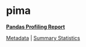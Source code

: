 # pima

[**Pandas Profiling Report**](https://epistasislab.github.io/penn-ml-benchmarks/profile/pima.html)

[Metadata](metadata.yaml) | [Summary Statistics](summary_stats.tsv)
